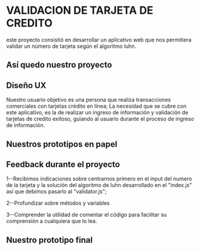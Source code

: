 # VALIDACION DE TARJETA DE CREDITO

este proyecto consistió en desarrollar un aplicativo  web que  nos permitiera validar un número de tarjeta según el algoritmo luhn.

## Así quedo nuestro proyecto


## Diseño UX

Nuestro usuario objetivo es una persona que realiza transacciones comerciales con tarjetas crédito en línea; La necesidad que se cubre con este aplicativo, es la de realizar un ingreso de información y validación de tarjetas de credito exitoso, guiando al usuario  durante el proceso de ingreso de información.

## Nuestros prototipos en papel

## Feedback durante el proyecto

 1--Recibimos indicaciones sobre centrarnos primero en el input del numero de la tarjeta y la solución del algoritmo de luhn desarrollado en el "index.js" así que debimos pasarlo al "validator.js";
 
 2--Profundizar sobre métodos y variables
 
 3--Comprender la utilidad de comentar el  código  para facilitar su comprensión a cualquiera que lo lea.

## Nuestro prototipo final

